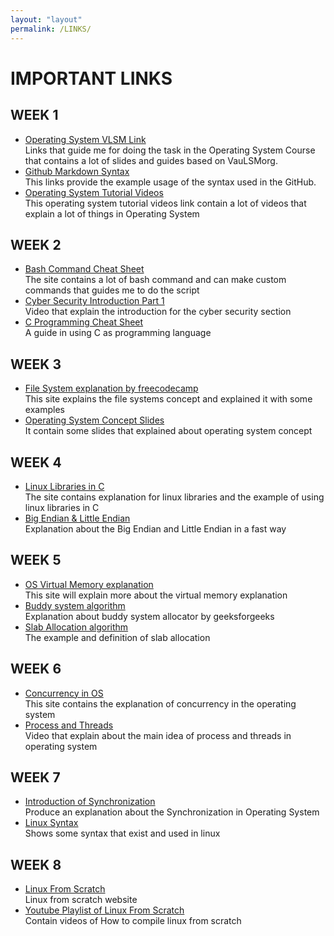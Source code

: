 ```yaml
---
layout: "layout"
permalink: /LINKS/
---
```


# IMPORTANT LINKS

## WEEK 1
* [Operating System VLSM Link](https://os.vlsm.org/)                                                                                
  Links that guide me for doing the task in the Operating System Course that contains a lot of slides and guides based on VauLSMorg.
* [Github Markdown Syntax](https://guides.github.com/pdfs/markdown-cheatsheet-online.pdf)                                             
  This links provide the example usage of the syntax used in the GitHub.
* [Operating System Tutorial Videos](https://www.youtube.com/playlist?list=PLBlnK6fEyqRiVhbXDGLXDk_OQAeuVcp2O)                    
  This operating system tutorial videos link contain a lot of videos that explain a lot of things in Operating System
  
## WEEK 2
* [Bash Command Cheat Sheet](https://www.educative.io/blog/bash-shell-command-cheat-sheet)                                        
  The site contains a lot of bash command and can make custom commands that guides me to do the script
* [Cyber Security Introduction Part 1](https://www.youtube.com/watch?v=rcDO8km6R6c)                                                 
  Video that explain the introduction for the cyber security section 
* [C Programming Cheat Sheet](https://developerinsider.co/c-programming-language-cheat-sheet/)                                      
  A guide in using C as programming language

## WEEK 3 
* [File System explanation by freecodecamp](https://www.freecodecamp.org/news/file-systems-architecture-explained/)                                             
  This site explains the file systems concept and explained it with some examples
* [Operating System Concept Slides](https://www.os-book.com/OS10/slide-dir/)                                                      
  It contain some slides that explained about operating system concept

## WEEK 4
* [Linux Libraries in C](https://opensource.com/article/21/2/linux-software-libraries)                                 
  The site contains explanation for linux libraries and the example of using linux libraries in C                   
* [Big Endian & Little Endian](https://chortle.ccsu.edu/AssemblyTutorial/Chapter-15/ass15_3.html)                  
  Explanation about the Big Endian and Little Endian in a fast way
 
## WEEK 5
* [OS Virtual Memory explanation](https://www.tutorialspoint.com/operating_system/os_virtual_memory.htm)                 
  This site will explain more about the virtual memory explanation                                         
* [Buddy system algorithm](https://www.geeksforgeeks.org/buddy-system-memory-allocation-technique/)                 
  Explanation about buddy system allocator by geeksforgeeks                                                     
* [Slab Allocation algorithm](http://3zanders.co.uk/2018/02/24/the-slab-allocator/)                     
  The example and definition of slab allocation                                                             

## WEEK 6
* [Concurrency in OS](https://www.geeksforgeeks.org/concurrency-in-operating-system/#:~:text=Concurrency%20is%20the%20execution%20of,shared%20memory%20or%20message%20passing.)                                                                       
  This site contains the explanation of concurrency in the operating system                                                                                       
* [Process and Threads](https://www.youtube.com/watch?v=OrM7nZcxXZU)                                        
  Video that explain about the main idea of process and threads in operating system
  
## WEEK 7
* [Introduction of Synchronization](https://www.geeksforgeeks.org/introduction-of-process-synchronization/)                                                                     
  Produce an explanation about the Synchronization in Operating System
* [Linux Syntax](https://www.javatpoint.com/linux-commands)                                                                                                                 
  Shows some syntax that exist and used in linux
  
## WEEK 8
* [Linux From Scratch](https://www.linuxfromscratch.org/lfs/view/11.0/)                                                                                                       
  Linux from scratch website
* [Youtube Playlist of Linux From Scratch](https://www.youtube.com/playlist?list=PLyc5xVO2uDsDK5_zewRXYOZA0cyjwcboE)                                                            
  Contain videos of How to compile linux from scratch
